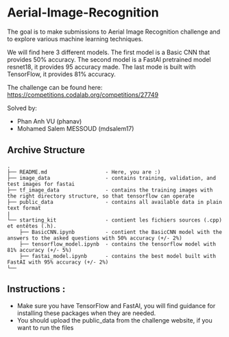 # Aerial-Image-Recognition
The goal is to make submissions to Aerial Image Recognition challenge and to explore various machine learning techniques.

We will find here 3 different models. The first model is a Basic CNN that provides 50% accuracy. The second model is a FastAI pretrained model resnet18, it provides 95 accuracy made. The last mode is built with TensorFlow, it provides 81% accuracy.


The challenge can be found here: https://competitions.codalab.org/competitions/27749

Solved by:
- Phan Anh VU (phanav)
- Mohamed Salem MESSOUD (mdsalem17)


## Archive Structure
```
.
├── README.md                   - Here, you are :)
├── image_data                  - contains training, validation, and test images for fastai
├── tf_image_data               - contains the training images with the right directory structure, so that tensorflow can operate
├── public_data                 - contains all available data in plain text format
|
└── starting_kit                - contient les fichiers sources (.cpp) et entêtes (.h).
    ├── BasicCNN.ipynb          - contient the BasicCNN model with the answers to the asked questions with 50% accuracy (+/- 2%)
    ├── tensorflow_model.ipynb  - contains the tensorflow model with 81% accuracy (+/- 5%)
    ├── fastai_model.ipynb      - contains the best model built with FastAI with 95% accuracy (+/- 2%)
└──
```

## Instructions :
- Make sure you have TensorFlow and FastAI, you will find guidance for installing these packages when they are needed.
- You should upload the public_data from the challenge website, if you want to run the files
